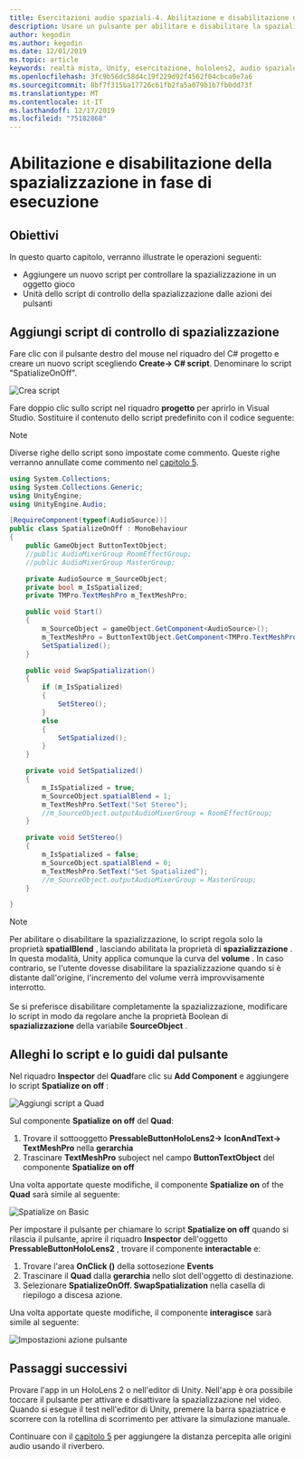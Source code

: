 ```yaml
---
title: Esercitazioni audio spaziali-4. Abilitazione e disabilitazione dell'audio spaziale in fase di esecuzione
description: Usare un pulsante per abilitare e disabilitare la spazializzazione dell'audio in fase di esecuzione.
author: kegodin
ms.author: kegodin
ms.date: 12/01/2019
ms.topic: article
keywords: realtà mista, Unity, esercitazione, hololens2, audio spaziale
ms.openlocfilehash: 3fc9b56dc58d4c19f229d92f4562f04cbca0e7a6
ms.sourcegitcommit: 8bf7f315ba17726c61fb2fa5a079b1b7fb0dd73f
ms.translationtype: MT
ms.contentlocale: it-IT
ms.lasthandoff: 12/17/2019
ms.locfileid: "75182868"
---
```

# <a name="enabling-and-disabling-spatialization-at-run-time"></a>Abilitazione e disabilitazione della spazializzazione in fase di esecuzione

## <a name="objectives"></a>Obiettivi
In questo quarto capitolo, verranno illustrate le operazioni seguenti:
* Aggiungere un nuovo script per controllare la spazializzazione in un oggetto gioco
* Unità dello script di controllo della spazializzazione dalle azioni dei pulsanti

## <a name="add-spatialization-control-script"></a>Aggiungi script di controllo di spazializzazione
Fare clic con il pulsante destro del mouse nel riquadro del C# progetto e creare un nuovo script scegliendo **Create-> C# script**. Denominare lo script "SpatializeOnOff".

![Crea script](images/spatial-audio/create-script.png)

Fare doppio clic sullo script nel riquadro **progetto** per aprirlo in Visual Studio. Sostituire il contenuto dello script predefinito con il codice seguente:

> [!NOTE]
> Diverse righe dello script sono impostate come commento. Queste righe verranno annullate come commento nel [capitolo 5](unity-spatial-audio-ch5.md).

```c#
using System.Collections;
using System.Collections.Generic;
using UnityEngine;
using UnityEngine.Audio;

[RequireComponent(typeof(AudioSource))]
public class SpatializeOnOff : MonoBehaviour
{
    public GameObject ButtonTextObject;
    //public AudioMixerGroup RoomEffectGroup;
    //public AudioMixerGroup MasterGroup;

    private AudioSource m_SourceObject;
    private bool m_IsSpatialized;
    private TMPro.TextMeshPro m_TextMeshPro;

    public void Start()
    {
        m_SourceObject = gameObject.GetComponent<AudioSource>();
        m_TextMeshPro = ButtonTextObject.GetComponent<TMPro.TextMeshPro>();
        SetSpatialized();
    }

    public void SwapSpatialization()
    {
        if (m_IsSpatialized)
        {
            SetStereo();
        }
        else
        {
            SetSpatialized();
        }
    }

    private void SetSpatialized()
    {
        m_IsSpatialized = true;
        m_SourceObject.spatialBlend = 1;
        m_TextMeshPro.SetText("Set Stereo");
        //m_SourceObject.outputAudioMixerGroup = RoomEffectGroup;
    }

    private void SetStereo()
    {
        m_IsSpatialized = false;
        m_SourceObject.spatialBlend = 0;
        m_TextMeshPro.SetText("Set Spatialized");
        //m_SourceObject.outputAudioMixerGroup = MasterGroup;
    }

}
```

> [!NOTE]
> Per abilitare o disabilitare la spazializzazione, lo script regola solo la proprietà **spatialBlend** , lasciando abilitata la proprietà di **spazializzazione** . In questa modalità, Unity applica comunque la curva del **volume** . In caso contrario, se l'utente dovesse disabilitare la spazializzazione quando si è distante dall'origine, l'incremento del volume verrà improvvisamente interrotto. <br> <br>
> Se si preferisce disabilitare completamente la spazializzazione, modificare lo script in modo da regolare anche la proprietà Boolean di **spazializzazione** della variabile **SourceObject** .

## <a name="attach-your-script-and-drive-it-from-the-button"></a>Alleghi lo script e lo guidi dal pulsante
Nel riquadro **Inspector** del **Quad**fare clic su **Add Component** e aggiungere lo script **Spatialize on off** :

![Aggiungi script a Quad](images/spatial-audio/add-script-to-quad.png)

Sul componente **Spatialize on off** del **Quad**:
1. Trovare il sottooggetto **PressableButtonHoloLens2-> IconAndText-> TextMeshPro** nella **gerarchia**
2. Trascinare **TextMeshPro** suboject nel campo **ButtonTextObject** del componente **Spatialize on off**

Una volta apportate queste modifiche, il componente **Spatialize on** of the **Quad** sarà simile al seguente:

![Spatialize on Basic](images/spatial-audio/spatialize-on-off-basic.png)

Per impostare il pulsante per chiamare lo script **Spatialize on off** quando si rilascia il pulsante, aprire il riquadro **Inspector** dell'oggetto **PressableButtonHoloLens2** , trovare il componente **interactable** e:
1. Trovare l'area **OnClick ()** della sottosezione **Events**
2. Trascinare il **Quad** dalla **gerarchia** nello slot dell'oggetto di destinazione.
3. Selezionare **SpatializeOnOff. SwapSpatialization** nella casella di riepilogo a discesa azione.

Una volta apportate queste modifiche, il componente **interagisce** sarà simile al seguente:

![Impostazioni azione pulsante](images/spatial-audio/button-action-settings.png)

## <a name="next-steps"></a>Passaggi successivi
Provare l'app in un HoloLens 2 o nell'editor di Unity. Nell'app è ora possibile toccare il pulsante per attivare e disattivare la spazializzazione nel video. Quando si esegue il test nell'editor di Unity, premere la barra spaziatrice e scorrere con la rotellina di scorrimento per attivare la simulazione manuale. 

Continuare con il [capitolo 5](unity-spatial-audio-ch5.md) per aggiungere la distanza percepita alle origini audio usando il riverbero.


